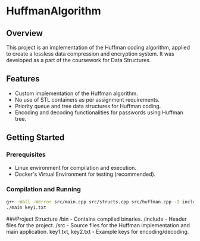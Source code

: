 # HuffmanAlgorithm
## Overview
This project is an implementation of the Huffman coding algorithm, applied to create a lossless data compression and encryption system. It was developed as a part of the coursework for Data Structures.

## Features
- Custom implementation of the Huffman algorithm.
- No use of STL containers as per assignment requirements.
- Priority queue and tree data structures for Huffman coding.
- Encoding and decoding functionalities for passwords using Huffman tree.

## Getting Started

### Prerequisites
- Linux environment for compilation and execution.
- Docker's Virtual Environment for testing (recommended).

### Compilation and Running
```bash
g++ -Wall -Werror src/main.cpp src/structs.cpp src/huffman.cpp -I include -o main
./main key1.txt
```

###Project Structure
/bin - Contains compiled binaries.
/include - Header files for the project.
/src - Source files for the Huffman implementation and main application.
key1.txt, key2.txt - Example keys for encoding/decoding.
